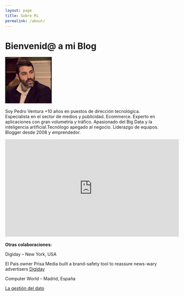 ```yaml
---
layout: page
title: Sobre Mi
permalink: /about/
---
```


<h1 class="entry-title">Bienvenid@ a mi Blog</h1>

![Bienvenid@ a mi Blog](/assets/images/2023/0_20200605233500019_20201223160017910-150x150.jpg)

Soy Pedro Ventura 
+10 años en puestos de dirección tecnológica. Especialista en el sector de medios y publicidad. Ecommerce. Experto en aplicaciones con gran volumetría y tráfico. Apasionado del Big Data y la inteligencia artificial.Tecnólogo apegado al negocio. Liderazgo de equipos. Blogger desde 2008 y emprendedor.


<iframe width="560" height="315" src="https://www.youtube.com/embed/YVglUCvDRUY" title="YouTube video player" frameborder="0" allow="accelerometer; autoplay; clipboard-write; encrypted-media; gyroscope; picture-in-picture; web-share" allowfullscreen></iframe>

<b>Otras colaboraciones:</b>

<p>Digiday – New York, USA</p>

<p>El Pais owner Prisa Media built a brand-safety tool to reassure news-wary advertisers
<a href ="https://digiday.com/media/el-pais-owner-prisa-media-built-brand-safety-tool-reassure-news-wary-advertisers/" target="_blank">Digiday</a>
</p>

<p>Computer World – Madrid, España</p>

<p><a href="https://www.computerworld.es/pubs/cw1376-ev/snowflake/index.html" target="_blank">La gestión del dato</a><p>
